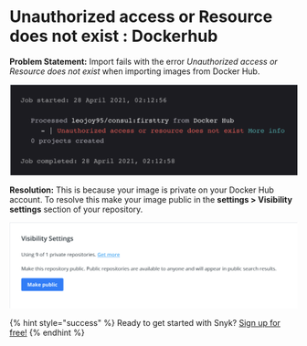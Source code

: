 # Unauthorized access or Resource does not exist : Dockerhub

**Problem Statement:** Import fails with the error _Unauthorized access or Resource does not exist_ when importing images from Docker Hub.

![](../../../.gitbook/assets/screen-shot-2021-04-28-at-2.13.11-am.png/)

**Resolution:** This is because your image is private on your Docker Hub account. To resolve this make your image public in the **settings &gt; Visibility settings** section of your repository.

![](../../../.gitbook/assets/screen-shot-2021-04-28-at-2.24.55-am.png/)

{% hint style="success" %}
Ready to get started with Snyk? [Sign up for free!](https://snyk.io/login?cta=sign-up&loc=footer&page=support_docs_page)
{% endhint %}

